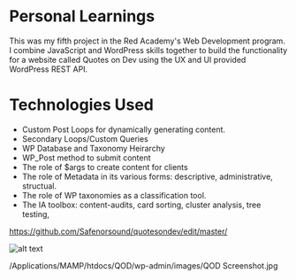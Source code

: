 # Personal Learnings

This was my fifth project in the Red Academy's Web Development program. I combine JavaScript and WordPress skills together to build the functionality for a website called Quotes on Dev using the UX and UI provided WordPress REST API.

# Technologies Used

* Custom Post Loops for dynamically generating content. 
* Secondary Loops/Custom Queries
* WP Database and Taxonomy Heirarchy
* WP_Post method to submit content
* The role of $args to create content for clients
* The role of Metadata in its various forms: descriptive, administrative, structual. 
* The role of WP taxonomies as a classification tool. 
* The IA toolbox: content-audits, card sorting, cluster analysis, tree testing, 

https://github.com/Safenorsound/quotesondev/edit/master/

![alt text](https://github.com/[username]/[reponame]/blob/[branch]/image.jpg?raw=true)

/Applications/MAMP/htdocs/QOD/wp-admin/images/QOD Screenshot.jpg
